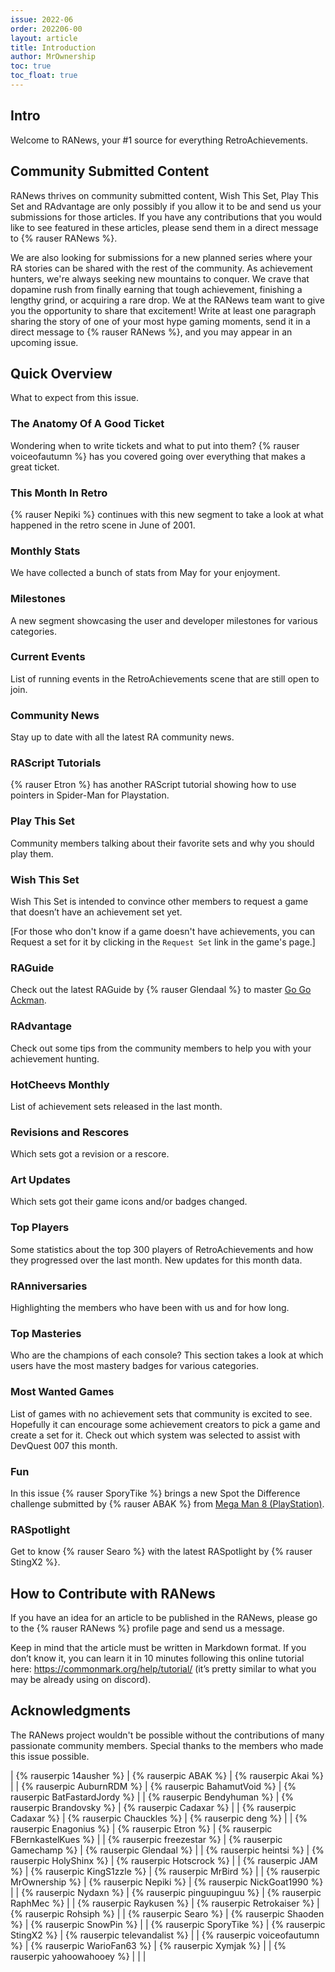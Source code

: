 ```yaml
---
issue: 2022-06
order: 202206-00
layout: article
title: Introduction
author: MrOwnership
toc: true
toc_float: true
---
```


## Intro
Welcome to RANews, your #1 source for everything RetroAchievements.

## Community Submitted Content
RANews thrives on community submitted content, Wish This Set, Play This Set and RAdvantage are only possibly if you allow it to be and send us your submissions for those articles. If you have any contributions that you would like to see featured in these articles, please send them in a direct message to {% rauser RANews %}.

We are also looking for submissions for a new planned series where your RA stories can be shared with the rest of the community. As achievement hunters, we're always seeking new mountains to conquer. We crave that dopamine rush from finally earning that tough achievement, finishing a lengthy grind, or acquiring a rare drop. We at the RANews team want to give you the opportunity to share that excitement! Write at least one paragraph sharing the story of one of your most hype gaming moments, send it in a direct message to {% rauser RANews %}, and you may appear in an upcoming issue.


## Quick Overview
What to expect from this issue.


### The Anatomy Of A Good Ticket
Wondering when to write tickets and what to put into them? {% rauser voiceofautumn %} has you covered going over everything that makes a great ticket.


### This Month In Retro
{% rauser Nepiki %} continues with this new segment to take a look at what happened in the retro scene in June of 2001.


### Monthly Stats
We have collected a bunch of stats from May for your enjoyment.


### Milestones
A new segment showcasing the user and developer milestones for various categories.


### Current Events
List of running events in the RetroAchievements scene that are still open to join.


### Community News
Stay up to date with all the latest RA community news.


### RAScript Tutorials
{% rauser Etron %} has another RAScript tutorial showing how to use pointers in Spider-Man for Playstation.


### Play This Set
Community members talking about their favorite sets and why you should play them.


### Wish This Set
Wish This Set is intended to convince other members to request a game that doesn’t have an achievement set yet.

[For those who don't know if a game doesn't have achievements, you can Request a set for it by clicking in the `Request Set` link in the game's page.]


### RAGuide
Check out the latest RAGuide by {% rauser Glendaal %} to master [Go Go Ackman](https://retroachievements.org/game/2945).


### RAdvantage
Check out some tips from the community members to help you with your achievement hunting.


### HotCheevs Monthly
List of achievement sets released in the last month.


### Revisions and Rescores
Which sets got a revision or a rescore.


### Art Updates
Which sets got their game icons and/or badges changed.


### Top Players
Some statistics about the top 300 players of RetroAchievements and how they progressed over the last month. New updates for this month data.


### RAnniversaries
Highlighting the members who have been with us and for how long.


### Top Masteries
Who are the champions of each console? This section takes a look at which users have the most mastery badges for various categories.


### Most Wanted Games
List of games with no achievement sets that community is excited to see. Hopefully it can encourage some achievement creators to pick a game and create a set for it. Check out which system was selected to assist with DevQuest 007 this month.


### Fun
In this issue {% rauser SporyTike %} brings a new Spot the Difference challenge submitted by {% rauser ABAK %} from [Mega Man 8 (PlayStation)](https://retroachievements.org/game/11365).


### RASpotlight
Get to know {% rauser Searo %} with the latest RASpotlight by {% rauser StingX2 %}.


## How to Contribute with RANews
If you have an idea for an article to be published in the RANews, please go to the {% rauser RANews %} profile page and send us a message.

Keep in mind that the article must be written in Markdown format. If you don’t know it, you can learn it in 10 minutes following this online tutorial here: <https://commonmark.org/help/tutorial/> (it’s pretty similar to what you may be already using on discord).


## Acknowledgments
The RANews project wouldn't be possible without the contributions of many passionate community members. Special thanks to the members who made this issue possible.

| {% rauserpic 14ausher %}      | {% rauserpic ABAK %}         | {% rauserpic Akai %}            |
| {% rauserpic AuburnRDM %}     | {% rauserpic BahamutVoid %}  | {% rauserpic BatFastardJordy %} |
| {% rauserpic Bendyhuman %}    | {% rauserpic Brandovsky %}   | {% rauserpic Cadaxar %}         |
| {% rauserpic Cadaxar %}       | {% rauserpic Chauckles %}    | {% rauserpic deng %}            |
| {% rauserpic Enagonius %}     | {% rauserpic Etron %}        | {% rauserpic FBernkastelKues %} |
| {% rauserpic freezestar %}    | {% rauserpic Gamechamp %}    | {% rauserpic Glendaal %}        |
| {% rauserpic heintsi %}       | {% rauserpic HolyShinx %}    | {% rauserpic Hotscrock %}       |
| {% rauserpic JAM %}           | {% rauserpic KingS1zzle %}   | {% rauserpic MrBird %}          |
| {% rauserpic MrOwnership %}   | {% rauserpic Nepiki %}       | {% rauserpic NickGoat1990 %}    |
| {% rauserpic Nydaxn %}        | {% rauserpic pinguupinguu %} | {% rauserpic RaphMec %}         |
| {% rauserpic Raykusen %}      | {% rauserpic Retrokaiser %}  | {% rauserpic Rohsiph %}         |
| {% rauserpic Searo %}         | {% rauserpic Shaoden %}      | {% rauserpic SnowPin %}         |
| {% rauserpic SporyTike %}     | {% rauserpic StingX2 %}      | {% rauserpic televandalist %}   |
| {% rauserpic voiceofautumn %} | {% rauserpic WarioFan63 %}   | {% rauserpic Xymjak %}          |
| {% rauserpic yahoowahooey %}  |                              |                                 |